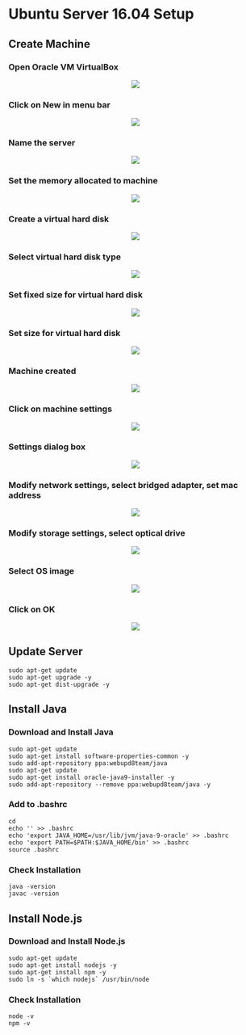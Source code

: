 # Ubuntu Server 16.04 Setup

## Create Machine

### Open Oracle VM VirtualBox
<div>
	<div align="center">
		<img src="images/Image_01.png" />
	</div>
</div>

### Click on New in menu bar
<div>
	<div align="center">
		<img src="images/Image_02.png" />
	</div>
</div>

### Name the server
<div>
	<div align="center">
		<img src="images/Image_03.png" />
	</div>
</div>

### Set the memory allocated to machine
<div>
	<div align="center">
		<img src="images/Image_04.png" />
	</div>
</div>

### Create a virtual hard disk
<div>
	<div align="center">
		<img src="images/Image_05.png" />
	</div>
</div>

### Select virtual hard disk type
<div>
	<div align="center">
		<img src="images/Image_06.png" />
	</div>
</div>

### Set fixed size for virtual hard disk
<div>
	<div align="center">
		<img src="images/Image_07.png" />
	</div>
</div>

### Set size for virtual hard disk
<div>
	<div align="center">
		<img src="images/Image_08.png" />
	</div>
</div>

### Machine created
<div>
	<div align="center">
		<img src="images/Image_09.png" />
	</div>
</div>

### Click on machine settings
<div>
	<div align="center">
		<img src="images/Image_10.png" />
	</div>
</div>

### Settings dialog box
<div>
	<div align="center">
		<img src="images/Image_11.png" />
	</div>
</div>

### Modify network settings, select bridged adapter, set mac address
<div>
	<div align="center">
		<img src="images/Image_12.png" />
	</div>
</div>

### Modify storage settings, select optical drive
<div>
	<div align="center">
		<img src="images/Image_13.png" />
	</div>
</div>

### Select OS image
<div>
	<div align="center">
		<img src="images/Image_14.png" />
	</div>
</div>

### Click on OK
<div>
	<div align="center">
		<img src="images/Image_15.png" />
	</div>
</div>

## Update Server
```
sudo apt-get update
sudo apt-get upgrade -y
sudo apt-get dist-upgrade -y
```

## Install Java

### Download and Install Java
```
sudo apt-get update
sudo apt-get install software-properties-common -y
sudo add-apt-repository ppa:webupd8team/java
sudo apt-get update
sudo apt-get install oracle-java9-installer -y
sudo add-apt-repository --remove ppa:webupd8team/java -y
```

### Add to .bashrc
```
cd
echo '' >> .bashrc
echo 'export JAVA_HOME=/usr/lib/jvm/java-9-oracle' >> .bashrc
echo 'export PATH=$PATH:$JAVA_HOME/bin' >> .bashrc
source .bashrc
```

### Check Installation
```
java -version
javac -version
```

## Install Node.js
### Download and Install Node.js
```
sudo apt-get update
sudo apt-get install nodejs -y
sudo apt-get install npm -y
sudo ln -s `which nodejs` /usr/bin/node
```

### Check Installation
```
node -v
npm -v
```

